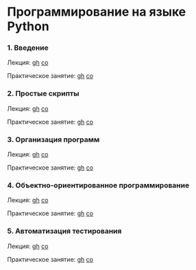 # Программирование на языке Python

### 1.  Введение

Лекция:
[gh](https://github.com/true-grue/kispython/blob/main/lect1.ipynb)
[co](https://colab.research.google.com/github/true-grue/kispython/blob/main/lect1.ipynb)

Практическое занятие:
[gh](https://github.com/true-grue/kispython/blob/main/pract1.ipynb)
[co](https://colab.research.google.com/github/true-grue/kispython/blob/main/pract1.ipynb)

### 2.  Простые скрипты

Лекция:
[gh](https://github.com/true-grue/kispython/blob/main/lect2.ipynb)
[co](https://colab.research.google.com/github/true-grue/kispython/blob/main/lect2.ipynb)

Практическое занятие:
[gh](https://github.com/true-grue/kispython/blob/main/pract2.ipynb)
[co](https://colab.research.google.com/github/true-grue/kispython/blob/main/pract2.ipynb)

### 3. Организация программ

Лекция:
[gh](https://github.com/true-grue/kispython/blob/main/lect3.ipynb)
[co](https://colab.research.google.com/github/true-grue/kispython/blob/main/lect3.ipynb)

Практическое занятие:
[gh](https://github.com/true-grue/kispython/blob/main/pract3.ipynb)
[co](https://colab.research.google.com/github/true-grue/kispython/blob/main/pract3.ipynb)

### 4. Объектно-ориентированное программирование

Лекция:
[gh](https://github.com/true-grue/kispython/blob/main/lect4.ipynb)
[co](https://colab.research.google.com/github/true-grue/kispython/blob/main/lect4.ipynb)

Практическое занятие:
[gh](https://github.com/true-grue/kispython/blob/main/pract4.ipynb)
[co](https://colab.research.google.com/github/true-grue/kispython/blob/main/pract4.ipynb)

### 5. Автоматизация тестирования

Лекция:
[gh](https://github.com/true-grue/kispython/blob/main/lect5.ipynb)
[co](https://colab.research.google.com/github/true-grue/kispython/blob/main/lect5.ipynb)

Практическое занятие:
[gh](https://github.com/true-grue/kispython/blob/main/pract5.ipynb)
[co](https://colab.research.google.com/github/true-grue/kispython/blob/main/pract5.ipynb)
